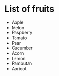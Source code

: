 # List of fruits

* Apple
* Melon
* Raspberry
* Tomato
* Pear
* Cucumber
* Acorn
* Lemon
* Rambutan
* Apricot
